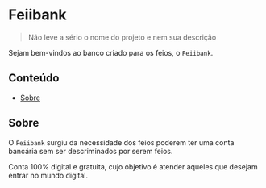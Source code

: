 # Feiibank

> Não leve a sério o nome do projeto e nem sua descrição

Sejam bem-vindos ao banco criado para os feios, o `Feiibank`.

## Conteúdo

* [Sobre](#Sobre)

## Sobre

O `Feiibank` surgiu da necessidade dos feios poderem ter uma conta bancária sem ser descriminados por serem feios.

Conta 100% digital e gratuita, cujo objetivo é atender aqueles que desejam entrar no mundo digital.
